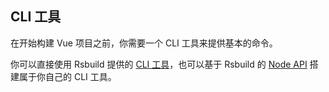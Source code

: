 ## CLI 工具

在开始构建 Vue 项目之前，你需要一个 CLI 工具来提供基本的命令。

你可以直接使用 Rsbuild 提供的 [CLI 工具](/guide/basic/builder-cli)，也可以基于 Rsbuild 的 [Node API](/api/javascript-api/builder-core) 搭建属于你自己的 CLI 工具。
